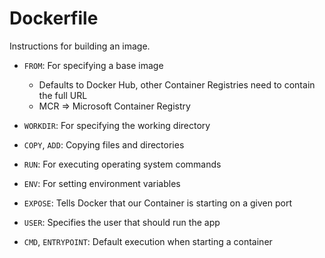# Dockerfile

Instructions for building an image.

- `FROM`: For specifying a base image

  - Defaults to Docker Hub, other Container Registries need to contain the full URL
  - MCR => Microsoft Container Registry

- `WORKDIR`: For specifying the working directory
- `COPY`, `ADD`: Copying files and directories
- `RUN`: For executing operating system commands
- `ENV`: For setting environment variables
- `EXPOSE`: Tells Docker that our Container is starting on a given port
- `USER`: Specifies the user that should run the app
- `CMD`, `ENTRYPOINT`: Default execution when starting a container
